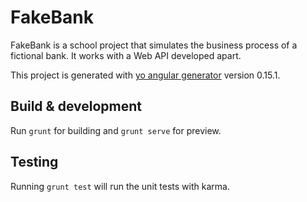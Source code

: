 # FakeBank
FakeBank is a school project that simulates the business process of a fictional bank.
It works with a Web API developed apart.

This project is generated with [yo angular generator](https://github.com/yeoman/generator-angular)
version 0.15.1.

## Build & development

Run `grunt` for building and `grunt serve` for preview.

## Testing

Running `grunt test` will run the unit tests with karma.
